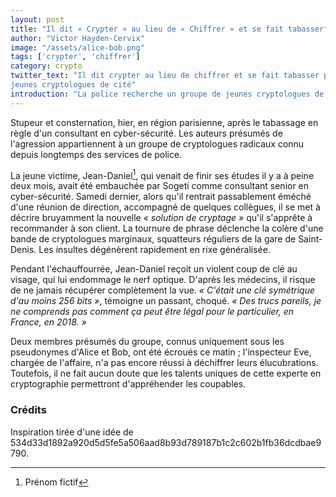 ```yaml
---
layout: post
title: "Il dit « Crypter » au lieu de « Chiffrer » et se fait tabasser"
author: "Victor Hayden-Cervix"
image: "/assets/alice-bob.png"
tags: ['crypter', 'chiffrer']
category: crypto
twitter_text: "Il dit crypter au lieu de chiffrer et se fait tabasser par des
jeunes cryptologues de cité"
introduction: "La police recherche un groupe de jeunes cryptologues de cité."
---
```


Stupeur et consternation, hier, en région parisienne, après le tabassage
en règle d'un consultant en cyber-sécurité. Les auteurs présumés de
l'agression appartiennent à un groupe de cryptologues radicaux
connu depuis longtemps des services de police.

La jeune victime, Jean-Daniel[^1], qui venait de finir ses études il y a à peine
deux mois, avait été embauchée par Sogeti comme consultant senior
en cyber-sécurité. Samedi dernier, alors qu'il rentrait passablement
éméché d'une réunion de direction, accompagné de quelques collègues,
il se met à décrire bruyamment la nouvelle *« solution de cryptage »*
qu'il s'apprête à recommander à son client. La tournure de phrase
déclenche la colère d'une bande de cryptologues marginaux, squatteurs
réguliers de la gare de Saint-Denis. Les insultes dégénèrent rapidement
en rixe généralisée. 

Pendant l'échauffourrée, Jean-Daniel reçoit un violent coup de clé au
visage, qui lui endommage le nerf optique. D'après les médecins,
il risque de ne jamais récupérer complètement la vue.
*« C'était une clé symétrique d'au moins 256 bits »*, témoigne un
passant, choqué. *« Des trucs pareils, je ne comprends pas comment
ça peut être légal pour le particulier, en France, en 2018. »*

Deux membres présumés du groupe, connus uniquement sous les pseudonymes
d'Alice et Bob, ont été écroués ce matin ; l'inspecteur Eve, chargée de
l'affaire, n'a pas encore réussi à déchiffrer leurs élucubrations. Toutefois,
il ne fait aucun doute que les talents uniques de cette experte en cryptographie
permettront d'appréhender les coupables.

### Crédits

Inspiration tirée d'une idée de
534d33d1892a920d5d5fe5a506aad8b93d789187b1c2c602b1fb36dcdbae9790.

[^1]: Prénom fictif
